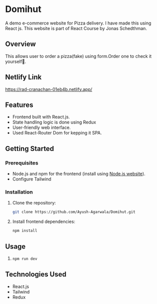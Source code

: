 # Domihut

A demo e-commerce website for Pizza delivery. I have made this using React js. This website is part of React Course by Jonas Schedthman.

## Overview

This allows user to order a pizza(fake) using form.Order one to check it yourself🍕.

## Netlify Link

https://rad-cranachan-01eb4b.netlify.app/

## Features

- Frontend built with React.js.
- State handling logic is done using Redux
- User-friendly web interface.
- Used React-Router Dom for kepping it SPA.

## Getting Started

### Prerequisites

- Node.js and npm for the frontend (install using [Node.js website](https://nodejs.org/)).
- Configure Tailwind

### Installation

1. Clone the repository:

   ```bash
   git clone https://github.com/Ayush-Agarwala/Domihut.git

2. Install frontend dependencies:

    ```bash
    npm install

## Usage
1. 
    ```bash
    npm run dev

## Technologies Used
- React.js
- Tailwind
- Redux
